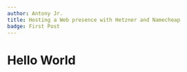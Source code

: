 ```yaml
---
author: Antony Jr.
title: Hosting a Web presence with Hetzner and Namecheap
badge: First Post
---
```


# Hello World
